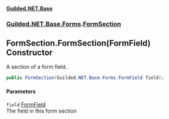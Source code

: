 
#### [Guilded.NET.Base](index 'index')
### [Guilded.NET.Base.Forms](index#Guilded_NET_Base_Forms 'Guilded.NET.Base.Forms').[FormSection](FormSection 'Guilded.NET.Base.Forms.FormSection')
## FormSection.FormSection(FormField) Constructor
A section of a form field.  
```csharp
public FormSection(Guilded.NET.Base.Forms.FormField field);
```

#### Parameters
<a name='Guilded_NET_Base_Forms_FormSection_FormSection(Guilded_NET_Base_Forms_FormField)_field'></a>
`field` [FormField](FormField 'Guilded.NET.Base.Forms.FormField')  
The field in this form section
  
